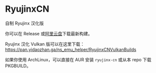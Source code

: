 # RyujinxCN
自制 Ryujinx 汉化版

你可以在 Release 或[阿里云盘](https://pan.yidaozhan.gq/ns_emu_helper/RyujinxCNBuilds/)下载最新构建。

Ryujinx 汉化 Vulkan 版可以在这里下载： https://pan.yidaozhan.ga/ns_emu_helper/RyujinxCNVulkanBuilds

如果你使用 ArchLinux，可以直接在 AUR 安装 `ryujinx-cn` 或从本 repo 下载 PKGBUILD。
